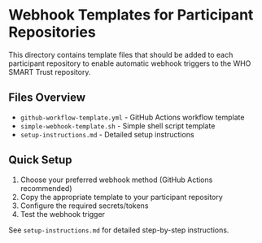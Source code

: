 # Webhook Templates for Participant Repositories

This directory contains template files that should be added to each participant repository to enable automatic webhook triggers to the WHO SMART Trust repository.

## Files Overview

- `github-workflow-template.yml` - GitHub Actions workflow template
- `simple-webhook-template.sh` - Simple shell script template
- `setup-instructions.md` - Detailed setup instructions

## Quick Setup

1. Choose your preferred webhook method (GitHub Actions recommended)
2. Copy the appropriate template to your participant repository
3. Configure the required secrets/tokens
4. Test the webhook trigger

See `setup-instructions.md` for detailed step-by-step instructions.
